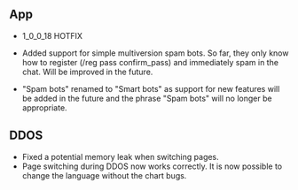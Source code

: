 ## App
  - 1_0_0_18 HOTFIX
  - Added support for simple multiversion spam bots. So far, they only know how to register (/reg pass confirm_pass) and immediately spam in the chat. Will be improved in the future.

  - "Spam bots" renamed to "Smart bots" as support for new features will be added in the future and the phrase "Spam bots" will no longer be appropriate.

## DDOS
  - Fixed a potential memory leak when switching pages.
  - Page switching during DDOS now works correctly. It is now possible to change the language without the chart bugs.